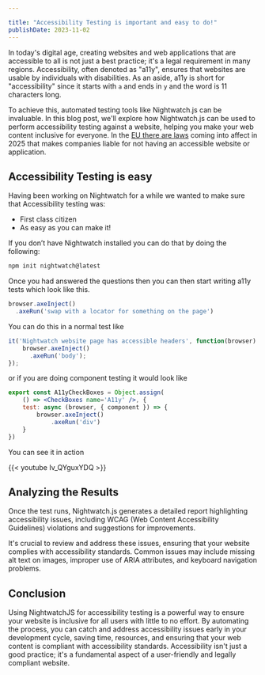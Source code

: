 ```yaml
---

title: "Accessibility Testing is important and easy to do!"
publishDate: 2023-11-02
---
```


In today's digital age, creating websites and web applications that are accessible to all is not just a best practice; it's a legal requirement in many regions. Accessibility, often denoted as "a11y", ensures that websites are usable by individuals with disabilities. As an aside, a11y is short for "accessibility" since it starts with `a` and ends in `y` and the word is 11 characters long.

To achieve this, automated testing tools like Nightwatch.js can be invaluable. In this blog post, we'll explore how Nightwatch.js can be used to perform accessibility testing against a website, helping you make your web content inclusive for everyone. In the [EU there are laws](https://en.wikipedia.org/wiki/European_Accessibility_Act) coming into affect in 2025 that makes companies liable for not having an accessible website or application.

## Accessibility Testing is easy

Having been working on Nightwatch for a while we wanted to make sure that Accessibility testing was:

- First class citizen
- As easy as you can make it!

If you don’t have Nightwatch installed you can do that by doing the following:

```jsx
npm init nightwatch@latest
```

Once you had answered the questions then you can then start writing a11y tests which look like this.

```jsx
browser.axeInject()
  .axeRun('swap with a locator for something on the page')

```

You can do this in a normal test like

```jsx
it('Nightwatch website page has accessible headers', function(browser) {
    browser.axeInject()
      .axeRun('body');
});
```

or if you are doing component testing it would look like

```jsx
export const A11yCheckBoxes = Object.assign(
    () => <CheckBoxes name='A11y' />, {
    test: async (browser, { component }) => {
        browser.axeInject()
            .axeRun('div')
    }
})
```

You can see it in action

{{< youtube Iv_QYguxYDQ >}}

## Analyzing the Results

Once the test runs, Nightwatch.js generates a detailed report highlighting accessibility issues, including WCAG (Web Content Accessibility Guidelines) violations and suggestions for improvements.

It's crucial to review and address these issues, ensuring that your website complies with accessibility standards. Common issues may include missing alt text on images, improper use of ARIA attributes, and keyboard navigation problems.

## Conclusion

Using NightwatchJS for accessibility testing is a powerful way to ensure your website is inclusive for all users with little to no effort. By automating the process, you can catch and address accessibility issues early in your development cycle, saving time, resources, and ensuring that your web content is compliant with accessibility standards. Accessibility isn't just a good practice; it's a fundamental aspect of a user-friendly and legally compliant website.
